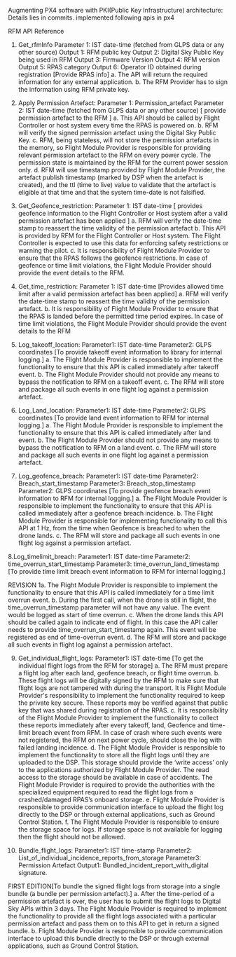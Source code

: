Augmenting PX4 software with PKI(Public Key Infrastructure) architecture:
Details lies in commits.
implemented following apis in px4

RFM API Reference
1. Get_rfmInfo
Parameter 1: IST date-time (fetched from GLPS data or any other source)
Output 1: RFM public key
Output 2: Digital Sky Public Key being used in RFM
Output 3: Firmware Version
Output 4: RFM version
Output 5: RPAS category
Output 6: Operator ID obtained during registration
[Provide RPAS info]
a. The API will return the required information for any external application.
b. The RFM Provider has to sign the information using RFM private key.


2. Apply Permission Artefact:
Parameter 1: Permission_artefact
Parameter 2: IST date-time (fetched from GLPS data or any other source)
[ provide permission artefact to the RFM ]
a. This API should be called by Flight Controller or host system every
time the RPAS is powered on.
b. RFM will verify the signed permission artefact using the Digital Sky
Public Key.
c. RFM, being stateless, will not store the permission artefacts in the
memory, so Flight Module Provider is responsible for providing relevant
permission artefact to the RFM on every power cycle. The permission
state is maintained by the RFM for the current power session only.
d. RFM will use timestamp provided by Flight Module Provider, the
artefact publish timestamp (marked by DSP when the artefact is
created), and the ttl (time to live) value to validate that the artefact is
eligible at that time and that the system time-date is not falsified.

3. Get_Geofence_restriction:
Parameter 1: IST date-time
[ provides geofence information to the Flight Controller or Host system after a
valid permission artefact has been applied ]
a. RFM will verify the date-time stamp to reassert the time validity of the
permission artefact
b. This API is provided by RFM for the Flight Controller or Host system.
The Flight Controller is expected to use this data for enforcing safety
restrictions or warning the pilot.
c. It is responsibility of Flight Module Provider to ensure that the RPAS
follows the geofence restrictions. In case of geofence or time limit
violations, the Flight Module Provider should provide the event details
to the RFM.

4. Get_time_restriction:
Parameter 1: IST date-time
[Provides allowed time limit after a valid permission artefact has been applied]
a. RFM will verify the date-time stamp to reassert the time validity of the
permission artefact.
b. It is responsibility of Flight Module Provider to ensure that the RPAS is
landed before the permitted time period expires. In case of time limit
violations, the Flight Module Provider should provide the event details
to the RFM

5. Log_takeoff_location:
Parameter1: IST date-time
Parameter2: GLPS coordinates
[To provide takeoff event information to library for internal logging.]
a. The Flight Module Provider is responsible to implement the
functionality to ensure that this API is called immediately after takeoff
event.
b. The Flight Module Provider should not provide any means to bypass
the notification to RFM on a takeoff event.
c. The RFM will store and package all such events in one flight log
against a permission artefact.

6. Log_Land_location:
Parameter1: IST date-time
Parameter2: GLPS coordinates
[To provide land event information to RFM for internal logging.]
a. The Flight Module Provider is responsible to implement the
functionality to ensure that this API is called immediately after land
event.
b. The Flight Module Provider should not provide any means to bypass
the notification to RFM on a land event.
c. The RFM will store and package all such events in one flight log
against a permission artefact.


7. Log_geofence_breach:
Parameter1: IST date-time
Parameter2: Breach_start_timestamp
Parameter3: Breach_stop_timestamp
Parameter2: GLPS coordinates
[To provide geofence breach event information to RFM for internal logging.]
a. The Flight Module Provider is responsible to implement the
functionality to ensure that this API is called immediately after a
geofence breach incidence.
b. The Flight Module Provider is responsible for implementing
functionality to call this API at 1 Hz, from the time when Geofence is
breached to when the drone lands.
c. The RFM will store and package all such events in one flight log
against a permission artefact.


8.Log_timelimit_breach:
Parameter1: IST date-time
Parameter2: time_overrun_start_timestamp
Parameter3: time_overrun_land_timestamp
[To provide time limit breach event information to RFM for internal logging.]

REVISION 1a. The Flight Module Provider is responsible to implement the
functionality to ensure that this API is called immediately for a time limit
overrun event.
b. During the first call, when the drone is still in flight, the
time_overrun_timestamp parameter will not have any value. The event
would be logged as start of time overrun.
c. When the drone lands this API should be called again to indicate end
of flight. In this case the API caller needs to provide
time_overrun_start_timestamp again. This event will be registered as
end of time-overrun event.
d. The RFM will store and package all such events in flight log against a
permission artefact.



9. Get_individual_flight_logs:
Parameter1: IST date-time
[To get the individual flight logs from the RFM for storage]
a. The RFM must prepare a flight log after each land, geofence breach, or
flight time overrun.
b. These flight logs will be digitally signed by the RFM to make sure that
flight logs are not tampered with during the transport. It is Flight Module
Provider's responsibility to implement the functionality required to keep
the private key secure. These reports may be verified against that
public key that was shared during registration of the RPAS.
c. It is responsibility of the Flight Module Provider to implement the
functionality to collect these reports immediately after every takeoff,
land, Geofence and time-limit breach event from RFM. In case of crash
where such events were not registered, the RFM on next power cycle,
should close the log with failed landing incidence.
d. The Flight Module Provider is responsible to implement the
functionality to store all the flight logs until they are uploaded to the
DSP. This storage should provide the ‘write access’ only to the
applications authorized by Flight Module Provider. The read access to
the storage should be available in case of accidents. The Flight Module
Provider is required to provide the authorities with the specialized
equipment required to read the flight logs from a crashed/damaged
RPAS’s onboard storage.
e. Flight Module Provider is responsible to provide communication
interface to upload the flight log directly to the DSP or through external
applications, such as Ground Control Station.
f. The Flight Module Provider is responsible to ensure the storage space
for logs. If storage space is not available for logging then the flight
should not be allowed.


10. Bundle_flight_logs:
Parameter1: IST time-stamp
Parameter2: List_of_individual_incidence_reports_from_storage
Parameter3: Permission Artefact
Output1: Bundled_incident_report_with_digital signature.

FIRST EDITION[To bundle the signed flight logs from storage into a single bundle (a bundle
per permission artefact).]
a. After the time-period of a permission artefact is over, the user has to
submit the flight logs to Digital Sky APIs within 3 days. The Flight
Module Provider is required to implement the functionality to provide all
the flight logs associated with a particular permission artefact and pass
them on to this API to get in return a signed bundle.
b. Flight Module Provider is responsible to provide communication
interface to upload this bundle directly to the DSP or through external
applications, such as Ground Control Station.

